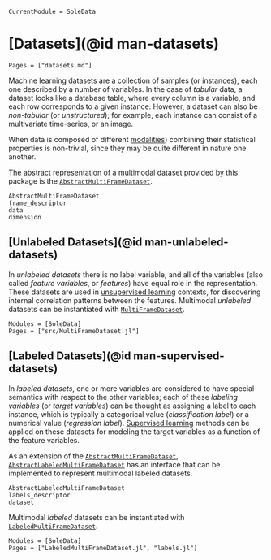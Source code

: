 ```@meta
CurrentModule = SoleData
```

# [Datasets](@id man-datasets)

```@contents
Pages = ["datasets.md"]
```

Machine learning datasets are a collection of samples (or instances),
each one described by a number of variables.
In the case of *tabular* data, a dataset looks like
a database table, where every column is a variable,
and each row corresponds to a given instance. However, a dataset can also be *non-tabular*
(or *unstructured*); for example, each instance can consist of a multivariate time-series, or
an image.

When data is composed of different
[modalities](https://en.wikipedia.org/wiki/Multimodal_learning))
combining their statistical properties is non-trivial, since they may be quite different in nature
one another.

The abstract representation of a multimodal dataset provided by this package is the
[`AbstractMultiFrameDataset`](@ref).

```@docs
AbstractMultiFrameDataset
frame_descriptor
data
dimension
```

## [Unlabeled Datasets](@id man-unlabeled-datasets)

In *unlabeled datasets*
there is no label variable, and all of the variables (also called *feature variables*,
or *features*) have equal role in the representation.
These datasets are used in
[unsupervised learning](https://en.wikipedia.org/wiki/Unsupervised_learning) contexts,
for discovering internal correlation patterns between the features.
Multimodal *unlabeled* datasets can be instantiated with [`MultiFrameDataset`](@ref).

```@autodocs
Modules = [SoleData]
Pages = ["src/MultiFrameDataset.jl"]
```

## [Labeled Datasets](@id man-supervised-datasets)

In *labeled datasets*, one or more variables are considered to have special semantics
with respect to the other variables;
each of these *labeling variables* (or *target variables*) can be thought as assigning
a label to each instance, which is typically a categorical value (*classification label*)
or a numerical value (*regression label*).
[Supervised learning](https://en.wikipedia.org/wiki/Unsupervised_learning) methods
can be applied on these datasets
for modeling the target variables as a function of the feature variables.

As an extension of the [`AbstractMultiFrameDataset`](@ref),
[`AbstractLabeledMultiFrameDataset`](@ref) has an interface that can be implemented to
represent multimodal labeled datasets.

```@docs
AbstractLabeledMultiFrameDataset
labels_descriptor
dataset
```

Multimodal *labeled* datasets can be instantiated with [`LabeledMultiFrameDataset`](@ref).

```@autodocs
Modules = [SoleData]
Pages = ["LabeledMultiFrameDataset.jl", "labels.jl"]
```
